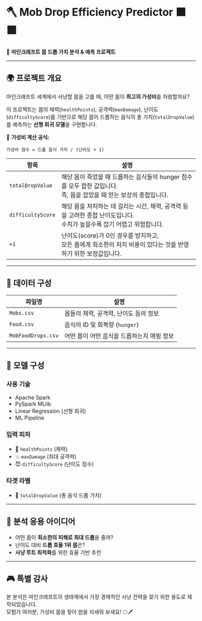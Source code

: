 # 🪓 Mob Drop Efficiency Predictor 🟫🟩

👾 **마인크래프트 몹 드롭 가치 분석 & 예측 프로젝트**

---

## 🌍 프로젝트 개요

마인크래프트 세계에서 사냥할 몹을 고를 때, 어떤 몹이 **최고의 가성비**를 자랑할까요?

이 프로젝트는 몹의 체력(`healthPoints`), 공격력(`maxDamage`), 난이도(`difficultyScore`)를 기반으로 해당 몹이 드롭하는 음식의 총 가치(`totalDropValue`)를 예측하는 **선형 회귀 모델**을 구현합니다.

🧪 **가성비 계산 공식:**

```
가성비 점수 = 드롭 음식 가치 / (난이도 + 1)
```

| 항목               | 설명 |
|--------------------|------|
| `totalDropValue`   | 해당 몹이 죽었을 때 드롭하는 음식들의 hunger 점수를 모두 합한 값입니다. <br>즉, 몹을 잡았을 때 얻는 보상의 총합입니다. |
| `difficultyScore`  | 해당 몹을 처치하는 데 걸리는 시간, 체력, 공격력 등을 고려한 종합 난이도입니다. <br>수치가 높을수록 잡기 어렵고 위험합니다. |
| `+1`               | 난이도(score)가 0인 경우를 방지하고,<br>모든 몹에게 최소한의 처치 비용이 있다는 것을 반영하기 위한 보정값입니다. |

---

## 📁 데이터 구성

| 파일명               | 설명                                           |
|--------------------|----------------------------------------------|
| `Mobs.csv`         | 몹들의 체력, 공격력, 난이도 등의 정보                  |
| `Food.csv`         | 음식의 ID 및 회복량 (`hunger`)                  |
| `MobFoodDrops.csv` | 어떤 몹이 어떤 음식을 드롭하는지 매핑 정보             |

---

## 🔧 모델 구성

### 사용 기술
- Apache Spark
- PySpark MLlib
- Linear Regression (선형 회귀)
- ML Pipeline

### 입력 피처
- 🧡 `healthPoints` (체력)
- 💥 `maxDamage` (최대 공격력)
- 😈 `difficultyScore` (난이도 점수)

### 타겟 라벨
- 🍖 `totalDropValue` (총 음식 드롭 가치)

---

## 🧠 분석 응용 아이디어

- 어떤 몹이 **최소한의 피해로 최대 드롭**을 줄까?
- 난이도 대비 **드롭 효율 1위 몹**은?
- **사냥 루트 최적화**를 위한 효율 기반 추천

---

## 🎮 특별 감사

본 분석은 마인크래프트의 생태계에서 가장 경제적인 사냥 전략을 찾기 위한 용도로 제작되었습니다.  
모험가 여러분, 가성비 몹을 찾아 밤을 지새워 보세요! 🌕🗡️

